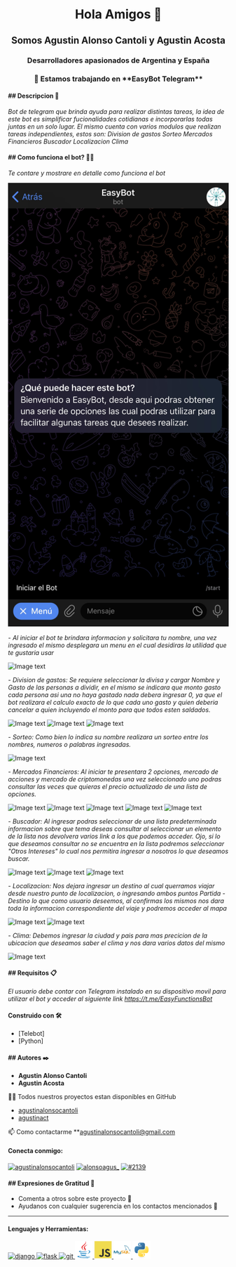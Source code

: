 <h1 align="center">Hola Amigos 👋</h1>
<h2 align="center">Somos Agustin Alonso Cantoli y Agustin Acosta</h2>
<h3 align="center">Desarrolladores apasionados de Argentina y España</h3>
<h3 align="center">🔭 Estamos trabajando en **EasyBot Telegram**</h3>

<h4 align="left">## Descripcion 📖</h4>

_Bot de telegram que brinda ayuda para realizar distintas tareas, la idea de este bot es simplificar fucionalidades cotidianas e incorporarlas todas juntas en un solo lugar. El mismo cuenta con varios modulos que realizan tareas independientes, estos son:
Division de gastos
Sorteo
Mercados Financieros
Buscador
Localizacion
Clima_

<h4 align="left">## Como funciona el bot? 👨‍💻</h4>

_Te contare y mostrare en detalle como funciona el bot_

![Image text](https://github.com/agustinalonsocantoli/Bot/blob/pilabranch/ImgEasyBot/1.jpg)


_- Al iniciar el bot te brindara informacion y solicitara tu nombre, una vez ingresado el mismo desplegara un menu en el cual desidiras la utilidad que te gustaria usar_

![Image text](2)

_- Division de gastos: Se requiere seleccionar la divisa y cargar Nombre y Gasto de las personas a dividir, en el mismo se indicara que monto gasto cada persona asi una no haya gastado nada debera ingresar 0, ya que el bot realizara el calculo exacto de lo que cada uno gasto y quien deberia cancelar a quien incluyendo el monto para que todos esten saldados._

![Image text](3)
![Image text](4)
![Image text](5)

_- Sorteo: Como bien lo indica su nombre realizara un sorteo entre los nombres, numeros o palabras ingresadas._

![Image text](6)

_- Mercados Financieros: Al iniciar te presentara 2 opciones, mercado de acciones y mercado de criptomonedas una vez seleccionado uno podras consultar las veces que quieras el precio actualizado de una lista de opciones._

![Image text](7)
![Image text](8)
![Image text](9)
![Image text](10)
![Image text](11)

_- Buscador: Al ingresar podras seleccionar de una lista predeterminada informacion sobre que tema deseas consultar al seleccionar un elemento de la lista nos devolvera varios link a los que podemos acceder. Ojo, si lo que deseamos consultar no se encuentra en la lista podremos seleccionar "Otros Intereses" lo cual nos permitira ingresar a nosotros lo que deseamos buscar._

![Image text](12)
![Image text](13)
![Image text](14)

_- Localizacion: Nos dejara ingresar un destino al cual querramos viajar desde nuestro punto de localizacion, o ingresando ambos puntos Partida - Destino lo que como usuario deseemos, al confirmas los mismos nos dara toda la informacion correspondiente del viaje y podremos acceder al mapa_

![Image text](15)
![Image text](16)

_- Clima: Debemos ingresar la ciudad y pais para mas precicion de la ubicacion que deseamos saber el clima y nos dara varios datos del mismo_

![Image text](17)

<h4 align="left">## Requisitos 📋</h4>

_El usuario debe contar con Telegram instalado en su dispositivo movil para utilizar el bot y acceder al siguiente link https://t.me/EasyFunctionsBot_

<h4 align="left">Construido con 🛠️</h4>

* [Telebot]
* [Python]

<h4 align="left">## Autores ✒️</h4>

* **Agustin Alonso Cantoli**
* **Agustin Acosta** 

👨‍💻 Todos nuestros proyectos estan disponibles en GitHub
- [agustinalonsocantoli](https://github.com/agustinalonsocantoli)
- [agustinact](https://github.com/agustinact)


📫 Como contactarme **agustinalonsocantoli@gmail.com

<h4 align="left">Conecta conmigo:</h4>
<p align="left">
<a href="https://linkedin.com/in/agustinalonsocantoli" target="blank"><img align="center" src="https://raw.githubusercontent.com/rahuldkjain/github-profile-readme-generator/master/src/images/icons/Social/linked-in-alt.svg" alt="agustinalonsocantoli" height="30" width="40" /></a>
<a href="https://instagram.com/alonsoagus_" target="blank"><img align="center" src="https://raw.githubusercontent.com/rahuldkjain/github-profile-readme-generator/master/src/images/icons/Social/instagram.svg" alt="alonsoagus_" height="30" width="40" /></a>
<a href="https://discord.gg/#2139" target="blank"><img align="center" src="https://raw.githubusercontent.com/rahuldkjain/github-profile-readme-generator/master/src/images/icons/Social/discord.svg" alt="#2139" height="30" width="40" /></a>
</p>

<h4 align="left">## Expresiones de Gratitud 🎁</h4>

* Comenta a otros sobre este proyecto 📢
* Ayudanos con cualquier sugerencia en los contactos mencionados 📢

---

<h4 align="left">Lenguajes y Herramientas:</h4>
<p align="left"> <a href="https://www.djangoproject.com/" target="_blank" rel="noreferrer"> <img src="https://cdn.worldvectorlogo.com/logos/django.svg" alt="django" width="40" height="40"/> </a> <a href="https://flask.palletsprojects.com/" target="_blank" rel="noreferrer"> <img src="https://www.vectorlogo.zone/logos/pocoo_flask/pocoo_flask-icon.svg" alt="flask" width="40" height="40"/> </a> <a href="https://git-scm.com/" target="_blank" rel="noreferrer"> <img src="https://www.vectorlogo.zone/logos/git-scm/git-scm-icon.svg" alt="git" width="40" height="40"/> </a> <a href="https://www.java.com" target="_blank" rel="noreferrer"> <img src="https://raw.githubusercontent.com/devicons/devicon/master/icons/java/java-original.svg" alt="java" width="40" height="40"/> </a> <a href="https://developer.mozilla.org/en-US/docs/Web/JavaScript" target="_blank" rel="noreferrer"> <img src="https://raw.githubusercontent.com/devicons/devicon/master/icons/javascript/javascript-original.svg" alt="javascript" width="40" height="40"/> </a> <a href="https://www.mysql.com/" target="_blank" rel="noreferrer"> <img src="https://raw.githubusercontent.com/devicons/devicon/master/icons/mysql/mysql-original-wordmark.svg" alt="mysql" width="40" height="40"/> </a> <a href="https://www.python.org" target="_blank" rel="noreferrer"> <img src="https://raw.githubusercontent.com/devicons/devicon/master/icons/python/python-original.svg" alt="python" width="40" height="40"/> </a> </p>

